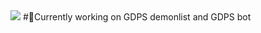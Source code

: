 <img src="https://media.tenor.com/fTTVgygGDh8AAAAC/kitty-cat-sandwich.gif">
#🔬Currently working on GDPS demonlist and GDPS bot
